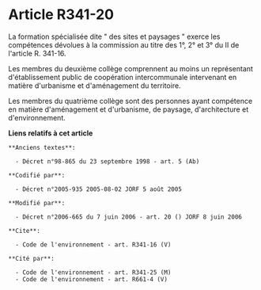# Article R341-20

La formation spécialisée dite " des sites et paysages " exerce les compétences dévolues à la commission au titre des 1°, 2°
et 3° du II de l'article R. 341-16. 

Les membres du deuxième collège comprennent au moins un représentant d'établissement public de coopération intercommunale
intervenant en matière d'urbanisme et d'aménagement du territoire. 

Les membres du quatrième collège sont des personnes ayant compétence en matière d'aménagement et d'urbanisme, de paysage,
d'architecture et d'environnement.

**Liens relatifs à cet article**

	**Anciens textes**:

	  - Décret n°98-865 du 23 septembre 1998 - art. 5 (Ab)

	**Codifié par**:

	  - Décret n°2005-935 2005-08-02 JORF 5 août 2005

	**Modifié par**:

	  - Décret n°2006-665 du 7 juin 2006 - art. 20 () JORF 8 juin 2006

	**Cite**:

	  - Code de l'environnement - art. R341-16 (V)

	**Cité par**:

	  - Code de l'environnement - art. R341-25 (M)
	  - Code de l'environnement - art. R661-4 (V)
